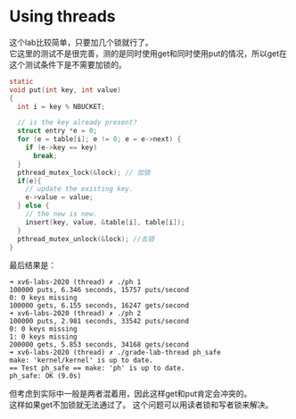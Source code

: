 # Using threads 
这个lab比较简单，只要加几个锁就行了。  
它这里的测试不是很完善，测的是同时使用get和同时使用put的情况，所以get在这个测试条件下是不需要加锁的。
```c
static 
void put(int key, int value)
{
  int i = key % NBUCKET;

  // is the key already present?
  struct entry *e = 0;
  for (e = table[i]; e != 0; e = e->next) {
    if (e->key == key)
      break;
  }
  pthread_mutex_lock(&lock); // 加锁
  if(e){
    // update the existing key.
    e->value = value;
  } else {
    // the new is new.
    insert(key, value, &table[i], table[i]);
  }
  pthread_mutex_unlock(&lock); //去锁
}
```
最后结果是：
```
➜ xv6-labs-2020 (thread) ✗ ./ph 1             
100000 puts, 6.346 seconds, 15757 puts/second
0: 0 keys missing
100000 gets, 6.155 seconds, 16247 gets/second
➜ xv6-labs-2020 (thread) ✗ ./ph 2 
100000 puts, 2.981 seconds, 33542 puts/second
0: 0 keys missing
1: 0 keys missing
200000 gets, 5.853 seconds, 34168 gets/second
➜ xv6-labs-2020 (thread) ✗ ./grade-lab-thread ph_safe
make: 'kernel/kernel' is up to date.
== Test ph_safe == make: 'ph' is up to date.
ph_safe: OK (9.0s) 
```
但考虑到实际中一般是两者混着用，因此这样get和put肯定会冲突的。  
这样如果get不加锁就无法通过了。
这个问题可以用读者锁和写者锁来解决。
